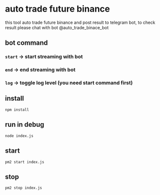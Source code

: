 # auto trade future binance
this tool auto trade future binance and post result to telegram bot, to check result please chat with bot @auto_trade_binace_bot

## bot command
### `start` -> start streaming with bot
### `end` -> end streaming with bot
### `log` -> toggle log level (you need start command first)

## install
```shell
npm install
```

## run in debug
```shell
node index.js
```

## start
```shell
pm2 start index.js
```

## stop
```shell
pm2 stop index.js
```
